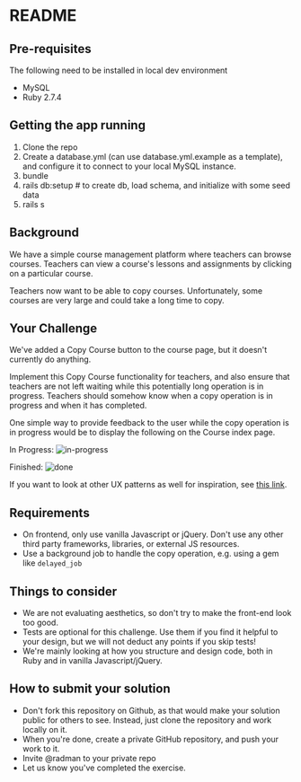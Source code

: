 # README

## Pre-requisites

The following need to be installed in local dev environment
- MySQL
- Ruby 2.7.4

## Getting the app running

1. Clone the repo
2. Create a database.yml (can use database.yml.example as a template), and configure it to connect to your local MySQL instance.
3. bundle
4. rails db:setup # to create db, load schema, and initialize with some seed data
5. rails s

## Background
We have a simple course management platform where teachers can browse courses. Teachers can view a course's lessons and assignments by clicking on a particular course.

Teachers now want to be able to copy courses. Unfortunately, some courses are very large and could take a long time to copy.

## Your Challenge
We've added a Copy Course button to the course page, but it doesn't currently do anything.

Implement this Copy Course functionality for teachers, and also ensure that teachers are not left waiting while this potentially long operation is in progress. Teachers should somehow know when a copy operation is in progress and when it has completed.

One simple way to provide feedback to the user while the copy operation is in progress would be to display the following on the Course index page.

In Progress:
![in-progress](https://user-images.githubusercontent.com/112626/140476958-34e59883-6e12-4f88-b210-08718017eee7.png)

Finished:
![done](https://user-images.githubusercontent.com/112626/140477032-e14f6410-542d-438f-a06e-431442ea00af.png)

If you want to look at other UX patterns as well for inspiration, see [this link](https://pencilandpaper.io/articles/user-experience/ux-pattern-analysis-loading-feedback/).

## Requirements

- On frontend, only use vanilla Javascript or jQuery. Don't use any other third party frameworks, libraries, or external JS resources.
- Use a background job to handle the copy operation, e.g. using a gem like `delayed_job`

## Things to consider

- We are not evaluating aesthetics, so don't try to make the front-end look too good.
- Tests are optional for this challenge. Use them if you find it helpful to your design, but we will not deduct any points if you skip tests!
- We're mainly looking at how you structure and design code, both in Ruby and in vanilla Javascript/jQuery.

## How to submit your solution

- Don't fork this repository on Github, as that would make your solution public for others to see. Instead, just clone the repository and work locally on it.
- When you're done, create a private GitHub repository, and push your work to it.
- Invite @radman to your private repo
- Let us know you've completed the exercise.
